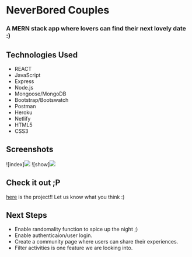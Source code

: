 # NeverBored Couples
### A MERN stack app where lovers can find their next lovely date :)

## Technologies Used
* REACT
* JavaScript
* Express
* Node.js
* Mongoose/MongoDB
* Bootstrap/Bootswatch
* Postman
* Heroku
* Netlify
* HTML5
* CSS3

## Screenshots
![index]<img src="https://i.imgur.com/jqWGF04.png"/>
![show]<img src="https://imgur.com/a/eeNGM2g"/>

## Check it out ;P
[here](https://clinquant-frangipane-d5018e.netlify.app/) is the project!! Let us know what you think :)

## Next Steps
* Enable randomality function to spice up the night ;)
* Enable authenticaion/user login.
* Create a community page where users can share their experiences.
* Filter activities is one feature we are looking into.

